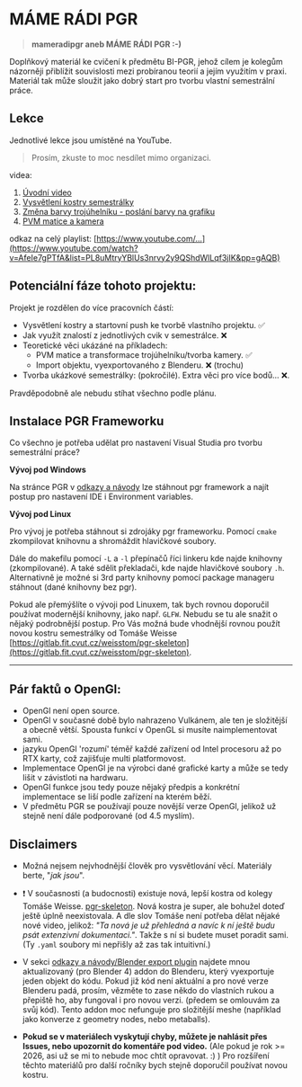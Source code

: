 # MÁME RÁDI PGR

>**mameradipgr aneb MÁME RÁDI PGR :-)**

Doplňkový materiál ke cvičení k předmětu BI-PGR, jehož cílem je kolegům názorněji
přiblížit souvislosti mezi probíranou teorií a jejím využitím v praxi.
Materiál tak může sloužit jako dobrý start pro tvorbu vlastní semestrální práce.

## Lekce

Jednotlivé lekce jsou umístěné na YouTube.
> Prosím, zkuste to moc nesdílet mimo organizaci.

videa:

1. [Úvodní video](https://www.youtube.com/watch?v=AfeIe7gPTfA&list=PL8uMtryYBlUs3nrvy2y9QShdWlLqf3jIK&pp=gAQB)
2. [Vysvětlení kostry semestrálky](https://youtu.be/EtryIrACrJU?si=1I7fpNJBY-5X_SfU)
3. [Změna barvy trojúhelníku - poslání barvy na grafiku](https://youtu.be/gljCizTtyA0?si=TW6ZlbWIYj6_k3K7)
4. [PVM matice a kamera](https://youtu.be/QPY3kJ6vtqI?si=hBMJEPxD10rHfbvr)

odkaz na celý playlist: [https://www.youtube.com/...](https://www.youtube.com/watch?v=AfeIe7gPTfA&list=PL8uMtryYBlUs3nrvy2y9QShdWlLqf3jIK&pp=gAQB)

## Potenciální fáze tohoto projektu:

Projekt je rozdělen do více pracovních částí:
- Vysvětlení kostry a startovní push ke tvorbě vlastního projektu. ✅
- Jak využít znalostí z jednotlivých cvik v semestrálce. ❌
- Teoretické věci ukázáné na příkladech:
  - PVM matice a transformace trojúhelníku/tvorba kamery. ✅ 
  - Import objektu, vyexportovaného z Blenderu. ❌ (trochu)
- Tvorba ukázkové semestrálky: (pokročilé). Extra věci pro více bodů... ❌.

Pravděpodobně ale nebudu stíhat všechno podle plánu.


## Instalace PGR Frameworku

Co všechno je potřeba udělat pro nastavení Visual Studia pro tvorbu semestrální práce?

**Vývoj pod Windows**

Na stránce PGR v [odkazy a návody](https://cent.felk.cvut.cz/courses/PGR/links.html) lze stáhnout pgr framework a najít postup pro nastavení IDE i Environment variables.

**Vývoj pod Linux**

Pro vývoj je potřeba stáhnout si zdrojáky pgr frameworku. Pomocí `cmake` zkompilovat knihovnu a shromáždit hlavičkové soubory.

Dále do makefilu pomocí `-L` a `-l` přepínačů říci linkeru kde najde knihovny (zkompilované). A také sdělit překladači, kde najde hlavičkové soubory `.h`. Alternativně je možné si 3rd party knihovny pomocí package manageru stáhnout (dané knihovny bez pgr).


Pokud ale přemýšlíte o vývoji pod Linuxem, tak bych rovnou doporučil používat modernější knihovny, jako např. `GLFW`.
Nebudu se tu ale snažit o nějaký podrobnější postup. Pro Vás možná bude vhodnější rovnou použít novou kostru semestrálky od Tomáše Weisse [https://gitlab.fit.cvut.cz/weisstom/pgr-skeleton](https://gitlab.fit.cvut.cz/weisstom/pgr-skeleton).

***

## Pár faktů o OpenGl:
- OpenGl není open source.
- OpenGl v současné době bylo nahrazeno Vulkánem, ale ten je složitější a obecně větší. Spousta funkcí v OpenGL si musíte naimplementovat sami.
- jazyku OpenGl 'rozumí' téměř každé zařízení od Intel procesoru až po RTX karty, což zajišťuje multi platformovost.
- Implementace OpenGl je na výrobci dané grafické karty a může se tedy lišit v závistloti na hardwaru.
- OpenGl funkce jsou tedy pouze nějaký předpis a konkrétní implementace se liší podle zařízení na kterém běží.
- V předmětu PGR se používají pouze novější verze OpenGl, jelikož už stejně není dále podporované (od 4.5 myslím).

## Disclaimers

- Možná nejsem nejvhodnější člověk pro vysvětlování věcí. Materiály berte, "*jak jsou*".
- ❗ V současnosti (a budocnosti) existuje nová, lepší kostra od kolegy Tomáše Weisse. [pgr-skeleton](https://gitlab.fit.cvut.cz/weisstom/pgr-skeleton). Nová kostra je super, ale bohužel doteď ještě úplně neexistovala. A dle slov Tomáše není potřeba dělat nějaké nové video, jelikož: *"Ta nová je už přehledná a navíc k ní ještě budu psát extenzivní dokumentaci."*. Takže s ní si budete muset poradit sami. (Ty `.yaml` soubory mi nepřišly až zas tak intuitivní.)
- V sekci [odkazy a návody/Blender export plugin](https://cent.felk.cvut.cz/courses/PGR/download/blender-export/) najdete mnou aktualizovaný (pro Blender 4) addon do Blenderu, který vyexportuje jeden objekt do kódu. Pokud již kód není aktuální a pro nové verze Blenderu padá, prosím, vězměte to zase někdo do vlastních rukou a přepiště ho, aby fungoval i pro novou verzi. (předem se omlouvám za svůj kód). Tento addon moc nefunguje pro složitější meshe (například jako konverze z geometry nodes, nebo metaballs).

- **Pokud se v materiálech vyskytují chyby, můžete je nahlásit přes Issues, nebo upozornit do komentáře pod video.** (Ale pokud je rok >= 2026, asi už se mi to nebude moc chtít opravovat. :) )
Pro rozšíření těchto materiálů pro další ročníky bych stejně doporučil používat novou kostru. 
